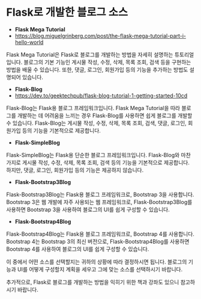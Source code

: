 # Flask로 개발한 블로그 소스

- **Flask Mega Tutorial**
- https://blog.miguelgrinberg.com/post/the-flask-mega-tutorial-part-i-hello-world

Flask Mega Tutorial은 Flask로 블로그를 개발하는 방법을 자세히 설명하는 튜토리얼입니다. 블로그의 기본 기능인 게시물 작성, 수정, 삭제, 목록 조회, 검색 등을 구현하는 방법을 배울 수 있습니다. 또한, 댓글, 로그인, 회원가입 등의 기능을 추가하는 방법도 설명되어 있습니다.

- **Flask-Blog**
- https://dev.to/geektechpub/flask-blog-tutorial-1-getting-started-10cd

Flask-Blog는 Flask용 블로그 프레임워크입니다. Flask Mega Tutorial을 따라 블로그를 개발하는 데 어려움을 느끼는 경우 Flask-Blog를 사용하면 쉽게 블로그를 개발할 수 있습니다. Flask-Blog는 게시물 작성, 수정, 삭제, 목록 조회, 검색, 댓글, 로그인, 회원가입 등의 기능을 기본적으로 제공합니다.

- **Flask-SimpleBlog**

Flask-SimpleBlog는 Flask용 단순한 블로그 프레임워크입니다. Flask-Blog와 마찬가지로 게시물 작성, 수정, 삭제, 목록 조회, 검색 등의 기능을 기본적으로 제공합니다. 하지만, 댓글, 로그인, 회원가입 등의 기능은 제공하지 않습니다.

- **Flask-Bootstrap3Blog**

Flask-Bootstrap3Blog는 Flask용 블로그 프레임워크로, Bootstrap 3을 사용합니다. Bootstrap 3은 웹 개발에 자주 사용되는 웹 프레임워크로, Flask-Bootstrap3Blog를 사용하면 Bootstrap 3을 사용하여 블로그의 UI를 쉽게 구성할 수 있습니다.

- **Flask-Bootstrap4Blog**

Flask-Bootstrap4Blog는 Flask용 블로그 프레임워크로, Bootstrap 4를 사용합니다. Bootstrap 4는 Bootstrap 3의 최신 버전으로, Flask-Bootstrap4Blog를 사용하면 Bootstrap 4를 사용하여 블로그의 UI를 쉽게 구성할 수 있습니다.

이 중에서 어떤 소스를 선택할지는 귀하의 상황에 따라 결정하시면 됩니다. 블로그의 기능과 UI를 어떻게 구성할지 계획을 세우고 그에 맞는 소스를 선택하시기 바랍니다.

추가적으로, Flask로 블로그를 개발하는 방법을 익히기 위한 책과 강좌도 있으니 참고하시기 바랍니다.